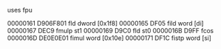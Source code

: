 uses fpu

00000161  D906F801          fld dword [0x1f8]
00000165  DF05              fild word [di]
00000167  DEC9              fmulp st1
00000169  D9C0              fld st0
0000016B  D9FF              fcos
0000016D  DE0E0E01          fimul word [0x10e]
00000171  DF1C              fistp word [si]
